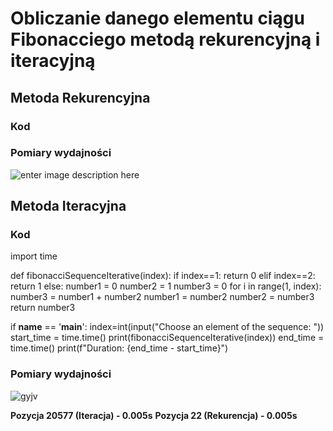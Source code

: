 # Obliczanie danego elementu ciągu Fibonacciego metodą rekurencyjną i iteracyjną
## Metoda Rekurencyjna
### Kod

### Pomiary wydajności
![enter image description here](https://cdn.discordapp.com/attachments/1015567218899161139/1333515354315558923/image.png?ex=67992c73&is=6797daf3&hm=82dd18c490e438de6a55a64dd8643568b96e980db55b6214334a6011da9e94a0&)

## Metoda Iteracyjna
### Kod
import time

def fibonacciSequenceIterative(index):
    if index==1:
        return 0
    elif index==2:
        return 1
    else:
        number1 = 0
        number2 = 1
        number3 = 0
        for i in range(1, index):
		    number3 = number1 + number2
            number1 = number2
            number2 = number3
        return number3

if __name__ == '__main__':
    index=int(input("Choose an element of the sequence: "))
    start_time = time.time()
    print(fibonacciSequenceIterative(index))
    end_time = time.time()
    print(f"Duration: {end_time - start_time}")
### Pomiary wydajności
![gyjv](https://cdn.discordapp.com/attachments/1015567218899161139/1333530247727022212/image.png?ex=67993a52&is=6797e8d2&hm=42df122cdad88b93c5d53e047ecb520718ca2c55d5f1e2eb76d70c82363a4698&)

__Pozycja 20577 (Iteracja) - 0.005s__
__Pozycja 22 (Rekurencja) - 0.005s__

